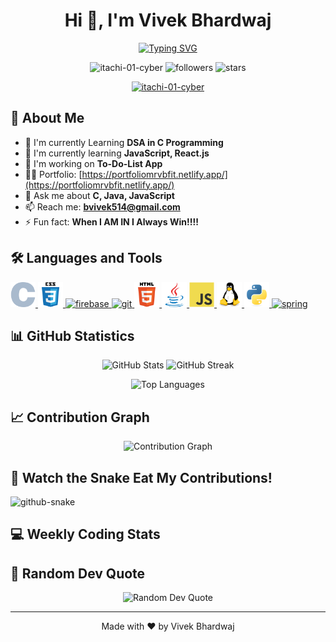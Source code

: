 <h1 align="center">Hi 👋, I'm Vivek Bhardwaj</h1>

<p align="center">
  <a href="https://git.io/typing-svg">
    <img src="https://readme-typing-svg.demolab.com?font=Fira+Code&size=22&duration=3000&pause=1000&color=F75C7E&center=true&vCenter=true&width=600&lines=Student+Working+on+New+Technologies;Full+Stack+Developer;DSA+Enthusiast+in+C;Always+Learning%2C+Always+Building!" alt="Typing SVG" />
  </a>
</p>

<p align="center">
  <img src="https://komarev.com/ghpvc/?username=itachi-01-cyber&label=Profile%20views&color=0e75b6&style=flat" alt="itachi-01-cyber" />
  <img src="https://img.shields.io/github/followers/itachi-01-cyber?label=Followers&style=social" alt="followers" />
  <img src="https://img.shields.io/github/stars/itachi-01-cyber?label=Stars&style=social" alt="stars" />
</p>

<p align="center">
  <a href="https://github.com/ryo-ma/github-profile-trophy">
    <img src="https://github-profile-trophy.vercel.app/?username=itachi-01-cyber&theme=radical&no-frame=false&no-bg=false&margin-w=4&row=1" alt="itachi-01-cyber" />
  </a>
</p>

## 🚀 About Me

- 🔭 I'm currently Learning **DSA in C Programming**
- 🌱 I'm currently learning **JavaScript, React.js**
- 👯 I'm working on **To-Do-List App**
- 👨‍💻 Portfolio: [https://portfoliomrvbfit.netlify.app/](https://portfoliomrvbfit.netlify.app/)
- 💬 Ask me about **C, Java, JavaScript**
- 📫 Reach me: **bvivek514@gmail.com**
- ⚡ Fun fact: **When I AM IN I Always Win!!!!**

## 🛠️ Languages and Tools

<p align="left">
  <a href="https://www.cprogramming.com/" target="_blank" rel="noreferrer">
    <img src="https://raw.githubusercontent.com/devicons/devicon/master/icons/c/c-original.svg" alt="c" width="40" height="40"/>
  </a>
  <a href="https://www.w3schools.com/css/" target="_blank" rel="noreferrer">
    <img src="https://raw.githubusercontent.com/devicons/devicon/master/icons/css3/css3-original-wordmark.svg" alt="css3" width="40" height="40"/>
  </a>
  <a href="https://firebase.google.com/" target="_blank" rel="noreferrer">
    <img src="https://www.vectorlogo.zone/logos/firebase/firebase-icon.svg" alt="firebase" width="40" height="40"/>
  </a>
  <a href="https://git-scm.com/" target="_blank" rel="noreferrer">
    <img src="https://www.vectorlogo.zone/logos/git-scm/git-scm-icon.svg" alt="git" width="40" height="40"/>
  </a>
  <a href="https://www.w3.org/html/" target="_blank" rel="noreferrer">
    <img src="https://raw.githubusercontent.com/devicons/devicon/master/icons/html5/html5-original-wordmark.svg" alt="html5" width="40" height="40"/>
  </a>
  <a href="https://www.java.com" target="_blank" rel="noreferrer">
    <img src="https://raw.githubusercontent.com/devicons/devicon/master/icons/java/java-original.svg" alt="java" width="40" height="40"/>
  </a>
  <a href="https://developer.mozilla.org/en-US/docs/Web/JavaScript" target="_blank" rel="noreferrer">
    <img src="https://raw.githubusercontent.com/devicons/devicon/master/icons/javascript/javascript-original.svg" alt="javascript" width="40" height="40"/>
  </a>
  <a href="https://www.linux.org/" target="_blank" rel="noreferrer">
    <img src="https://raw.githubusercontent.com/devicons/devicon/master/icons/linux/linux-original.svg" alt="linux" width="40" height="40"/>
  </a>
  <a href="https://www.python.org" target="_blank" rel="noreferrer">
    <img src="https://raw.githubusercontent.com/devicons/devicon/master/icons/python/python-original.svg" alt="python" width="40" height="40"/>
  </a>
  <a href="https://spring.io/" target="_blank" rel="noreferrer">
    <img src="https://www.vectorlogo.zone/logos/springio/springio-icon.svg" alt="spring" width="40" height="40"/>
  </a>
</p>

## 📊 GitHub Statistics

<p align="center">
  <img width="48%" src="https://github-readme-stats.vercel.app/api?username=itachi-01-cyber&show_icons=true&theme=radical&count_private=true&include_all_commits=true" alt="GitHub Stats" />
  <img width="48%" src="https://streak-stats.demolab.com?user=itachi-01-cyber&theme=radical&hide_border=true&date_format=M%20j%5B%2C%20Y%5D" alt="GitHub Streak" />
</p>

<p align="center">
  <img src="https://github-readme-stats.vercel.app/api/top-langs/?username=itachi-01-cyber&layout=compact&theme=radical" alt="Top Languages" />
</p>

## 📈 Contribution Graph

<p align="center">
  <img src="https://github-readme-activity-graph.vercel.app/graph?username=itachi-01-cyber&theme=react-dark&hide_border=true&area=true" alt="Contribution Graph" />
</p>

## 🐍 Watch the Snake Eat My Contributions!

<picture>
  <source media="(prefers-color-scheme: dark)" srcset="https://raw.githubusercontent.com/itachi-01-cyber/itachi-01-cyber/output/github-snake-dark.svg" />
  <source media="(prefers-color-scheme: light)" srcset="https://raw.githubusercontent.com/itachi-01-cyber/itachi-01-cyber/output/github-snake.svg" />
  <img alt="github-snake" src="https://raw.githubusercontent.com/itachi-01-cyber/itachi-01-cyber/output/github-snake.svg" />
</picture>

## 💻 Weekly Coding Stats
  
<!--START_SECTION:waka-->
<!--END_SECTION:waka-->

## 🎯 Random Dev Quote

<p align="center">
  <img src="https://quotes-github-readme.vercel.app/api?type=horizontal&theme=radical" alt="Random Dev Quote" />
</p>

---

<p align="center">Made with ❤️ by Vivek Bhardwaj</p>
